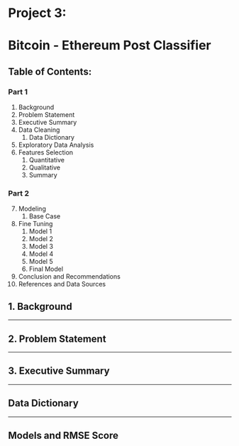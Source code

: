 # Project 3: 
# Bitcoin - Ethereum Post Classifier

## Table of Contents:

### Part 1

1. Background
1. Problem Statement
1. Executive Summary
1. Data Cleaning
    1. Data Dictionary
1. Exploratory Data Analysis
1. Features Selection
    1. Quantitative
    1. Qualitative
    1. Summary
    
### Part 2
7. Modeling
    1. Base Case
1. Fine Tuning
    1. Model 1
    1. Model 2
    1. Model 3
    1. Model 4
    1. Model 5
    1. Final Model
1. Conclusion and Recommendations
1. References and Data Sources

## 1. Background

---
## 2. Problem Statement


---
## 3. Executive Summary

---
## Data Dictionary

---
## Models and RMSE Score
